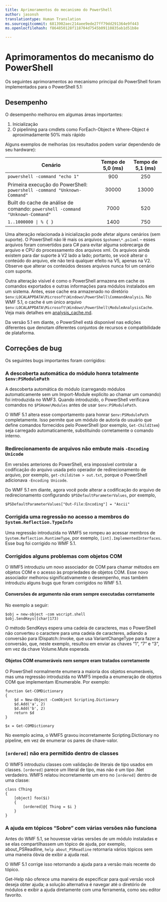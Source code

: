 ```yaml
---
title: Aprimoramentos do mecanismo do PowerShell
author: jasonsh
translationtype: Human Translation
ms.sourcegitcommit: 6813902aec214aee9ede27ff79dd291364e9f443
ms.openlocfilehash: f864850128f118704d7545b09110835ab1d51b8e

---
```


# Aprimoramentos do mecanismo do PowerShell #

Os seguintes aprimoramentos ao mecanismo principal do PowerShell foram implementados para o PowerShell 5.1:


## Desempenho ##

O desempenho melhorou em algumas áreas importantes:

1. Inicialização
2. O pipelining para cmdlets como ForEach-Object e Where-Object é aproximadamente 50% mais rápido 

Alguns exemplos de melhorias (os resultados podem variar dependendo de seu hardware): 

| Cenário | Tempo de 5,0 (ms) | Tempo de 5,1 (ms) |
| -------- | :---------------: | :---------------: |
| `powershell -command "echo 1"` | 900 | 250 |
| Primeira execução do PowerShell: `powershell -command "Unknown-Command"` | 30000 | 13000 |
| Built do cache de análise de comando: `powershell -command "Unknown-Command"` | 7000 | 520 |
| <code>1..1000000 &#124; % { }</code> | 1400 | 750 |
  
Uma alteração relacionada à inicialização pode afetar alguns cenários (sem suporte). O PowerShell não lê mais os arquivos `$pshome\*.ps1xml` – esses arquivos foram convertidos para C# para evitar alguma sobrecarga de arquivo e CPU do processamento dos arquivos xml. Os arquivos ainda existem para dar suporte à V2 lado a lado; portanto, se você alterar o conteúdo do arquivo, ele não terá qualquer efeito na V5, apenas na V2. Observe que alterar os conteúdos desses arquivos nunca foi um cenário com suporte.

Outra alteração visível é como o PowerShell armazena em cache os comandos exportados e outras informações para módulos instalados em um sistema. Antes, esse cache era armazenado no diretório `$env:LOCALAPPDATA\Microsoft\Windows\PowerShell\CommandAnalysis`. No WMF 5.1, o cache é um único arquivo `$env:LOCALAPPDATA\Microsoft\Windows\PowerShell\ModuleAnalysisCache`.
Veja mais detalhes em [analysis_cache.md]().

Da versão 5.1 em diante, o PowerShell está disponível nas edições diferentes que denotam diferentes conjuntos de recursos e compatibilidade de plataforma.



## Correções de bug ##

Os seguintes bugs importantes foram corrigidos:

### A descoberta automática do módulo honra totalmente `$env:PSModulePath` ###

A descoberta automática do módulo (carregando módulos automaticamente sem um Import-Module explícito ao chamar um comando) foi introduzida no WMF3. Quando introduzido, o PowerShell verificava comandos no `$PSHome\Modules` antes de usar `$env:PSModulePath`.

O WMF 5.1 altera esse comportamento para honrar `$env:PSModulePath` completamente. Isso permite que um módulo de autoria do usuário que define comandos fornecidos pelo PowerShell (por exemplo, `Get-ChildItem`) seja carregado automaticamente, substituindo corretamente o comando interno.

### Redirecionamento de arquivos não embute mais `-Encoding Unicode` ###

Em versões anteriores do PowerShell, era impossível controlar a codificação do arquivo usada pelo operador de redirecionamento de arquivo, por exemplo, `get-childitem > out.txt`, porque o PowerShell adicionava `-Encoding Unicode`.

Do WMF 5.1 em diante, agora você pode alterar a codificação do arquivo de redirecionamento configurando `$PSDefaultParameterValues`, por exemplo,

```
$PSDefaultParameterValues["Out-File:Encoding"] = "Ascii"
```

### Corrigida uma regressão no acesso a membros do `System.Reflection.TypeInfo` ###

Uma regressão introduzida no WMF5 se rompeu ao acessar membros de `System.Reflection.RuntimeType`, por exemplo, `[int].ImplementedInterfaces`.
Esse bug foi corrigido no WMF 5.1.


### Corrigidos alguns problemas com objetos COM ###

O WMF5 introduziu um novo associador de COM para chamar métodos em objetos COM e o acesso às propriedades de objetos COM.
Esse novo associador melhorou significativamente o desempenho, mas também introduziu alguns bugs que foram corrigidos no WMF 5.1.

#### Conversões de argumento não eram sempre executadas corretamente ####

No exemplo a seguir:

```
$obj = new-object -com wscript.shell
$obj.SendKeys([char]173)
```

O método SendKeys espera uma cadeia de caracteres, mas o PowerShell não converteu o caractere para uma cadeia de caracteres, adiando a conversão para IDispatch::Invoke, que usa VariantChangeType para fazer a conversão, que, neste exemplo, resultou em enviar as chaves “1”, “7” e “3”, em vez da chave Volume.Mute esperada.

#### Objetos COM enumeráveis nem sempre eram tratados corretamente ####

O PowerShell normalmente enumera a maioria dos objetos enumeráveis, mas uma regressão introduzida no WMF5 impedia a enumeração de objetos COM que implementam IEnumerable.  Por exemplo:

```
function Get-COMDictionary
{
    $d = New-Object -ComObject Scripting.Dictionary
    $d.Add('a', 2)
    $d.Add('b', 2)
    return $d
}

$x = Get-COMDictionary
```

No exemplo acima, o WMF5 gravou incorretamente Scripting.Dictionary no pipeline, em vez de enumerar os pares de chave-valor.


### `[ordered]` não era permitido dentro de classes ###

O WMF5 introduziu classes com validação de literais de tipo usados em classes.  `[ordered]` parece um literal de tipo, mas não é um tipo .Net verdadeiro.  WMF5 relatou incorretamente um erro no `[ordered]` dentro de uma classe:

```
class CThing
{
    [object] foo($i)
    {
        [ordered]@{ Thing = $i }
    }
}
```


### A ajuda em tópicos “Sobre” com várias versões não funciona ###

Antes do WMF 5.1, se houvesse várias versões de um módulo instaladas e se elas compartilhassem um tópico de ajuda, por exemplo, about_PSReadline, `help about_PSReadline` retornaria vários tópicos sem uma maneira óbvia de exibir a ajuda real.

O WMF 5.1 corrige isso retornando a ajuda para a versão mais recente do tópico.

Get-Help não oferece uma maneira de especificar para qual versão você deseja obter ajuda; a solução alternativa é navegar até o diretório de módulos e exibir a ajuda diretamente com uma ferramenta, como seu editor favorito. 



<!--HONumber=Jul16_HO2-->



